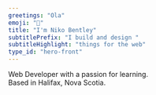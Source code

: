 ```yaml
---
greetings: "Ola"
emoji: "👋"
title: "I'm Niko Bentley"
subtitlePrefix: "I build and design "
subtitleHighlight: "things for the web"
type_id: "hero-front"
---
```


Web Developer with a passion for learning.  
Based in Halifax, Nova Scotia.
